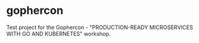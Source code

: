 # gophercon
Test project for the Gophercon - "PRODUCTION-READY MICROSERVICES WITH GO AND KUBERNETES" workshop.

